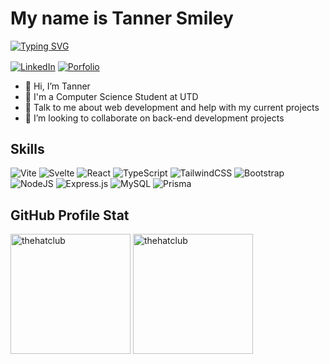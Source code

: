<h1>My name is Tanner Smiley</h1>

<p>
  <a href="https://git.io/typing-svg"><img src="https://readme-typing-svg.herokuapp.com?font=Spline+Sans+Mono&pause=1000&color=F7D03D&width=435&lines=I'm+a+Computer+Scientist!;I+love+web+development.;My+favorite+web+framework+is+Svelte!" alt="Typing SVG" /></a>
</p>

<a href="https://www.linkedin.com/in/trsmiley/" target="_blank"><img src="https://img.shields.io/badge/LinkedIn-0077B5?style=for-the-badge&logo=linkedin&logoColor=white" alt="LinkedIn" align="center"/></a>
<a href="https://hatclub.dev" ><img src="https://img.shields.io/badge/Portfolio-255E63?style=for-the-badge&logo=About.me&logoColor=white" alt="Porfolio" align="center"/></a>

- 👋 Hi, I’m Tanner
- 💼 I'm a Computer Science Student at UTD
- 💬 Talk to me about web development and help with my current projects
- 👯 I’m looking to collaborate on back-end development projects

## Skills
![Vite](https://img.shields.io/badge/vite-%23646CFF.svg?style=for-the-badge&logo=vite&logoColor=white)
![Svelte](https://img.shields.io/badge/svelte-%23f1413d.svg?style=for-the-badge&logo=svelte&logoColor=white)
![React](https://img.shields.io/badge/react-%2320232a.svg?style=for-the-badge&logo=react&logoColor=%2361DAFB)
![TypeScript](https://img.shields.io/badge/typescript-%23007ACC.svg?style=for-the-badge&logo=typescript&logoColor=white)
![TailwindCSS](https://img.shields.io/badge/tailwindcss-%2338B2AC.svg?style=for-the-badge&logo=tailwind-css&logoColor=white)
![Bootstrap](https://img.shields.io/badge/bootstrap-%238511FA.svg?style=for-the-badge&logo=bootstrap&logoColor=white)
![NodeJS](https://img.shields.io/badge/node.js-6DA55F?style=for-the-badge&logo=node.js&logoColor=white)
![Express.js](https://img.shields.io/badge/express.js-%23404d59.svg?style=for-the-badge&logo=express&logoColor=%2361DAFB)
![MySQL](https://img.shields.io/badge/mysql-%2300f.svg?style=for-the-badge&logo=mysql&logoColor=white)
![Prisma](https://img.shields.io/badge/Prisma-3982CE?style=for-the-badge&logo=Prisma&logoColor=white)

<h2>GitHub Profile Stat</h2>
<img align="center" alt="thehatclub" src="https://github-readme-stats.vercel.app/api?username=thehatclub&show_icons=true&count_private=true&theme=merko" height="192px"/>
<img align="center" src="https://github-readme-stats.vercel.app/api/top-langs?username=thehatclub&show_icons=true&locale=en&layout=compact&theme=merko" alt="thehatclub" height="192px"/>
<br/>
